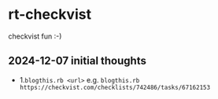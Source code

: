 # rt-checkvist
checkvist fun :-)
## 2024-12-07 initial thoughts
* 1\.`blogthis.rb <url>` e.g. `blogthis.rb https://checkvist.com/checklists/742486/tasks/67162153`
